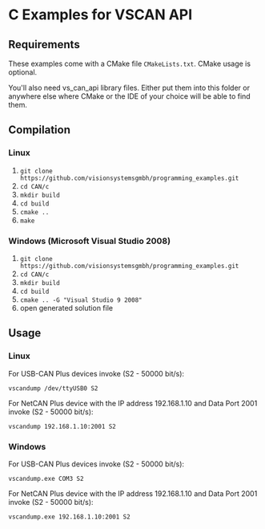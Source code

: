 C Examples for VSCAN API
========================

Requirements
------------

These examples come with a CMake file `CMakeLists.txt`. CMake usage is optional.

You'll also need vs_can_api library files. Either put them into this folder
or anywhere else where CMake or the IDE of your choice will be able to find
them.

Compilation
-----------

### Linux

1. `git clone https://github.com/visionsystemsgmbh/programming_examples.git`
2. `cd CAN/c`
3. `mkdir build`
4. `cd build`
5. `cmake ..`
6. `make`

### Windows (Microsoft Visual Studio 2008)

1.  `git clone https://github.com/visionsystemsgmbh/programming_examples.git`
2. `cd CAN/c`
3. `mkdir build`
4. `cd build`
5. `cmake .. -G "Visual Studio 9 2008"`
6. open generated solution file

Usage
-----

### Linux

For USB-CAN Plus devices invoke (S2 - 50000 bit/s):

    vscandump /dev/ttyUSB0 S2

For NetCAN Plus device with the IP address 192.168.1.10 and Data Port 2001
invoke (S2 - 50000 bit/s):

    vscandump 192.168.1.10:2001 S2

### Windows

For USB-CAN Plus devices invoke (S2 - 50000 bit/s):

    vscandump.exe COM3 S2

For NetCAN Plus device with the IP address 192.168.1.10 and Data Port 2001
invoke (S2 - 50000 bit/s):

    vscandump.exe 192.168.1.10:2001 S2
